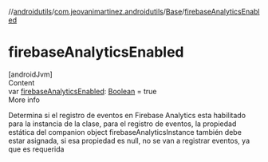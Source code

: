 //[androidutils](../../index.md)/[com.jeovanimartinez.androidutils](../index.md)/[Base](index.md)/[firebaseAnalyticsEnabled](firebase-analytics-enabled.md)



# firebaseAnalyticsEnabled  
[androidJvm]  
Content  
var [firebaseAnalyticsEnabled](firebase-analytics-enabled.md): [Boolean](https://kotlinlang.org/api/latest/jvm/stdlib/kotlin/-boolean/index.html) = true  
More info  


Determina si el registro de eventos en Firebase Analytics esta habilitado para la instancia de la clase, para el registro de eventos, la propiedad estática del companion object firebaseAnalyticsInstance también debe estar asignada, si esa propiedad es null, no se van a registrar eventos, ya que es requerida

  



